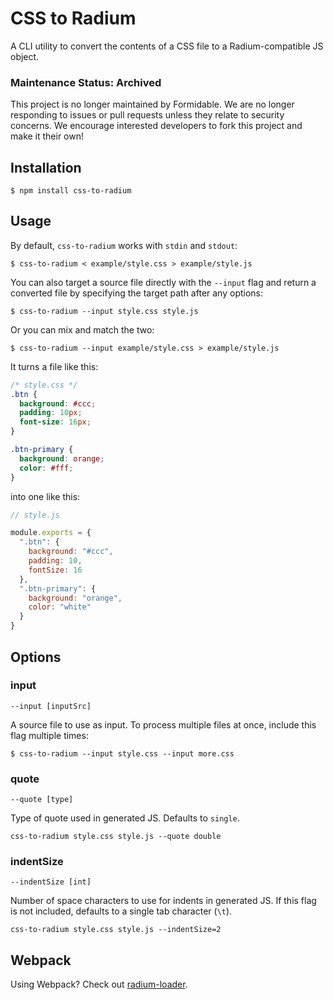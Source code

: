 # CSS to Radium

A CLI utility to convert the contents of a CSS file to a Radium-compatible JS object.

### Maintenance Status: Archived

This project is no longer maintained by Formidable. We are no longer responding to issues or pull requests unless they relate to security concerns. We encourage interested developers to fork this project and make it their own!

## Installation

```
$ npm install css-to-radium
```

## Usage

By default, `css-to-radium` works with `stdin` and `stdout`:

```
$ css-to-radium < example/style.css > example/style.js
```

You can also target a source file directly with the `--input` flag and return a converted file by specifying the target path after any options:

```
$ css-to-radium --input style.css style.js
```

Or you can mix and match the two:

```
$ css-to-radium --input example/style.css > example/style.js
```

It turns a file like this:

```css
/* style.css */
.btn {
  background: #ccc;
  padding: 10px;
  font-size: 16px;
}

.btn-primary {
  background: orange;
  color: #fff;
}
```

into one like this:

```js
// style.js

module.exports = {
  ".btn": {
    background: "#ccc",
    padding: 10,
    fontSize: 16
  },
  ".btn-primary": {
    background: "orange",
    color: "white"
  }
}
```

## Options

### input

`--input [inputSrc]`

A source file to use as input. To process multiple files at once, include this
flag multiple times:

```
$ css-to-radium --input style.css --input more.css
```

### quote

`--quote [type]`

Type of quote used in generated JS. Defaults to `single`.

```
css-to-radium style.css style.js --quote double
```

### indentSize

`--indentSize [int]`

Number of space characters to use for indents in generated JS. If this flag is not included, defaults to a single tab character (`\t`).

```
css-to-radium style.css style.js --indentSize=2
```

## Webpack

Using Webpack? Check out [radium-loader](https://github.com/dminkovsky/radium-loader).
